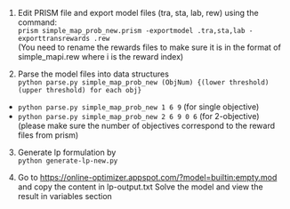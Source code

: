 1. Edit PRISM file and export model files (tra, sta, lab, rew) using the command:  
```prism simple_map_prob_new.prism -exportmodel .tra,sta,lab -exporttransrewards .rew```  
(You need to rename the rewards files to make sure it is in the format of simple_mapi.rew where i is the reward index)

2. Parse the model files into data structures  
```python parse.py simple_map_prob_new (ObjNum) {(lower threshold) (upper threshold) for each obj}```  
- ```python parse.py simple_map_prob_new 1 6 9``` (for single objective)   
- ```python parse.py simple_map_prob_new 2 6 9 0 6``` (for 2-objective)  
(please make sure the number of objectives correspond to the reward files from prism)

3. Generate lp formulation by  
```python generate-lp-new.py```

4. Go to https://online-optimizer.appspot.com/?model=builtin:empty.mod and copy the content in lp-output.txt
Solve the model and view the result in variables section
